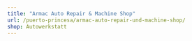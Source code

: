 ```yaml
---
title: "Armac Auto Repair & Machine Shop"
url: /puerto-princesa/armac-auto-repair-und-machine-shop/
shop: Autowerkstatt
---
```

